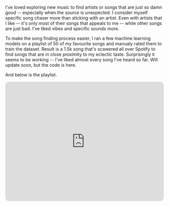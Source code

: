 I've loved exploring new music to find artists or songs that are just so damn good -- especially when the source is unexpected. 
I consider myself specific song chaser more than sticking with an artist. Even with artists that I like -- it's only most of their songs that appeals to me -- while other songs are just bad. 
I've liked vibes and specific sounds more. 


To make the song finding process easier, I ran a few machine learning models on a playlist of 50 of my favourite songs and manualy rated them to train the dataset. 
Result is a 1.5k song that's scawered all over Spotify to find songs that are in close proximity to my eclectic taste. 
Surprisingly it seems to be working -- I've liked almost every song I've heard so far.
Will update soon, but the code is here. 

And below is the playlist. 
<iframe style="border-radius:12px" src="https://open.spotify.com/embed/playlist/3YQAHE3ao3IrDPbeTiVMEO?utm_source=generator&theme=0" width="100%" height="380" frameBorder="0" allowfullscreen="" allow="autoplay; clipboard-write; encrypted-media; fullscreen; picture-in-picture"></iframe>
